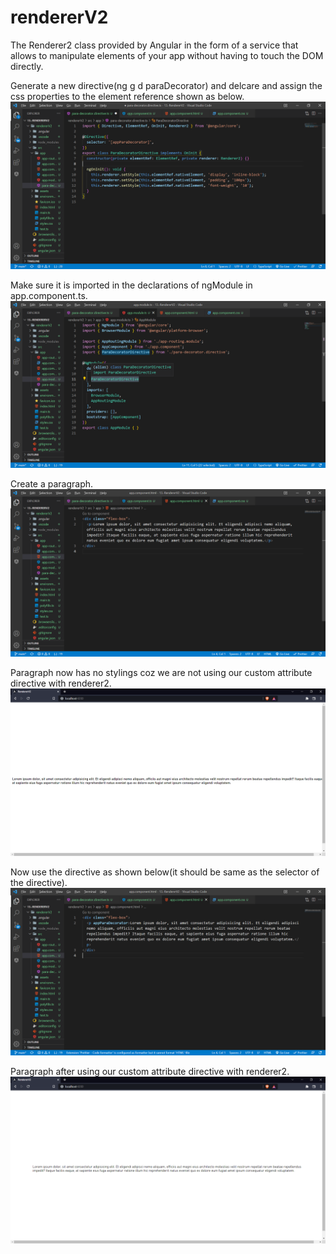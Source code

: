 # rendererV2

The Renderer2 class provided by Angular in the form of a service that allows to manipulate elements of your app without having to touch the DOM directly.

Generate a new directive(ng g d paraDecorator) and delcare and assign the css properties to the element reference shown as below.
![](Screenshots/img1.png)

Make sure it is imported in the declarations of ngModule in app.component.ts.
![](Screenshots/img2.png)

Create a paragraph.
![](Screenshots/img3.png)

Paragraph now has no stylings coz we are not using our custom attribute directive with renderer2.
![](Screenshots/img4.png)

Now use the directive as shown below(it should be same as the selector of the directive).
![](Screenshots/img5.png)

Paragraph after using our custom attribute directive with renderer2.
![](Screenshots/img6.png)